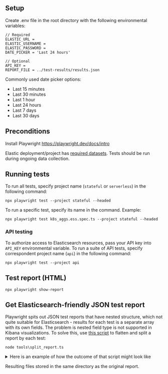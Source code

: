 ## Setup 
Create .env file in the root directory with the following environmental variables:

```
// Required
ELASTIC_URL = 
ELASTIC_USERNAME = 
ELASTIC_PASSWORD = 
DATE_PICKER = 'Last 24 hours'

// Optional
API_KEY = 
REPORT_FILE = ../test-results/results.json
```

Commonly used date picker options:

- Last 15 minutes
- Last 30 minutes
- Last 1 hour
- Last 24 hours
- Last 7 days
- Last 30 days

## Preconditions
Install Playwright https://playwright.dev/docs/intro

Elastic deployment/project has [required datasets](https://github.com/elastic/oblt-playwright/blob/main/docs/data_mapping.md).
Tests should be run during ongoing data collection.

## Running tests
To run all tests, specify project name (`stateful` or `serverless`) in the following command:

```
npx playwright test --project stateful --headed
```

To run a specific test, specify its name in the command. Example:

```
npx playwright test k8s_aggs.ess.spec.ts --project stateful --headed
```

### API testing
To authorize access to Elasticsearch resources, pass your API key into `API_KEY` environmental variable. To run a suite of API tests, specify correspondent project name (`api`) in the following command:

```
npx playwright test --project api
```

## Test report (HTML)

```
npx playwright show-report
```

## Get Elasticsearch-friendly JSON test report 

Playwright spits out JSON test reports that have nested structure, which not quite suitable for Elasticsearch - results for each test is a separate array with its own fields. The problem is nested field type is not supported in Kibana visualizations. To solve this, use [this script](https://github.com/elastic/oblt-playwright/blob/main/tools/split_report.ts) to flatten and split a report by each test:

```
node tools\split_report.ts
```
<details>
<summary>Here is an example of how the outcome of that script might look like</summary>

```
{
  "title": "Infrastructure - Cluster Overview dashboard",
  "startTime": "2024-02-02T12:50:18.767Z",
  "status": "passed",
  "duration": 59414,
  "step01": 4351,
  "step02": 1064,
  "step03": 24160,
  "workerIndex": 1,
  "retry": 0,
  "errors": [],
  "timeout": 300000
}
```
</details>

Resulting files stored in the same directory as the original report.